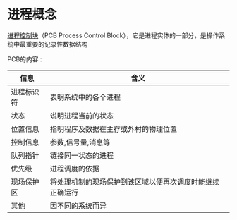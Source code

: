 # 进程概念

 [进程控制块](https://baike.baidu.com/item/进程控制块/7205297)（PCB Process Control Block），它是进程实体的一部分，是操作系统中最重要的记录性数据结构 

PCB的内容 : 

| 信息       | 含义                                                     |
| ---------- | -------------------------------------------------------- |
| 进程标识符 | 表明系统中的各个进程                                     |
| 状态       | 说明进程当前的状态                                       |
| 位置信息   | 指明程序及数据在主存或外村的物理位置                     |
| 控制信息   | 参数,信号量,消息等                                       |
| 队列指针   | 链接同一状态的进程                                       |
| 优先级     | 进程调度的依据                                           |
| 现场保护区 | 将处理机制的现场保护到该区域以便再次调度时能继续正确运行 |
| 其他       | 因不同的系统而异                                         |


